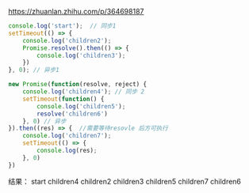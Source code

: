 https://zhuanlan.zhihu.com/p/364698187


```js
console.log('start');  // 同步1
setTimeout(() => {
    console.log('children2');
    Promise.resolve().then(() => {
        console.log('children3');
    })
}, 0); // 异步1

new Promise(function(resolve, reject) {
    console.log('children4'); // 同步 2
    setTimeout(function() {
        console.log('children5');
        resolve('children6')
    }, 0) // 异步
}).then((res) => {  //需要等待resovle 后方可执行
    console.log('children7');
    setTimeout(() => {
        console.log(res);
    }, 0)
})

```

结果：
start children4 children2 children3 children5 children7 children6